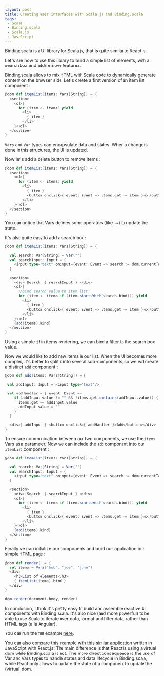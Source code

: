 ```yaml
---
layout: post
title: Creating user interfaces with Scala.js and Binding.scala
tags:
 - Scala
 - Binding.scala
 - Scala.js
 - JavaScript
---
```


Binding.scala is a UI library for Scala.js, that is quite similar to React.js.

Let's see how to use this library to build a simple list of elements, with a search box and add/remove features.

Binding.scala allows to mix HTML with Scala code to dynamically generate content on the browser side. Let's create a first version of an item list component :

```scala
@dom def itemList(items: Vars[String]) = {
  <section>
    <ol>{
      for (item <- items) yield
        <li>
          { item }         
        </li>
    }</ol>
  </section>
}
```

`Vars` and `Var` types can encapsulate data and states. When a change is done in this structures, the UI is updated.

Now let's add a delete button to remove items :

```scala
@dom def itemList(items: Vars[String]) = {
  <section>
    <ol>{
      for (item <- items) yield
        <li>
          { item }         
          <button onclick={ event: Event => items.get -= item }>x</button>
        </li>
    }</ol>
  </section>
}
```

You can notice that Vars defines some operators (like `-=`) to update the state.

It's also quite easy to add a search box :

```scala
@dom def itemList(items: Vars[String]) = {

  val search: Var[String] = Var("")
  val searchInput: Input = {
    <input type="text" oninput={event: Event => search := dom.currentTarget[Input].value}/>
  }

  <section>
    <div> Search: { searchInput } </div>
    <ol>{
      //bind search value to item list
      for (item <- items if (item.startsWith(search.bind))) yield
        <li>
          { item }
          <button onclick={ event: Event => items.get -= item }>x</button>
        </li>
    }</ol>
    {add(items).bind}
  </section>
}
```

Using a simple `if` in items rendering, we can bind a filter to the search box value.

Now we would like to add new items in our list. When the UI becomes more complex, it's better to split it into several sub-components, so we will create a distinct `add` component :

```scala
@dom def add(items: Vars[String]) = {

 val addInput: Input = <input type="text"/>

 val addHandler = { event: Event =>
    if (addInput.value != "" && !items.get.contains(addInput.value)) {
      items.get += addInput.value
      addInput.value = ""
    }
  }

  <div>{ addInput } <button onclick={ addHandler }>Add</button></div>
}
```

To ensure communication between our two components, we use the `items` Vars as a parameter.
Now we can include the `add` component into our `itemList` component :

```scala
@dom def itemList(items: Vars[String]) = {

  val search: Var[String] = Var("")
  val searchInput: Input = {
    <input type="text" oninput={event: Event => search := dom.currentTarget[Input].value}/>
  }

  <section>
    <div> Search: { searchInput } </div>
    <ol>{
      for (item <- items if (item.startsWith(search.bind))) yield
        <li>
          { item }
          <button onclick={ event: Event => items.get -= item }>x</button>
        </li>
    }</ol>
    {add(items).bind}
  </section>
}
```

Finally we can initialize our components and build our application in a simple HTML page :

```scala
@dom def render() = {
  val items = Vars("bob", "joe", "john")
  <div>
    <h3>List of elements</h3>
    { itemList(items).bind }
  </div>
}

dom.render(document.body, render)
```

In conclusion, I think it's pretty easy to build and assemble reactive UI components with Binding.scala. It's also nice (and more powerful) to be able to use Scala to iterate over data, format and filter data, rather than HTML tags (à la Angular).

You can run the full example [here](https://scalafiddle.io/sf/9f4Tp47/1).

You can also compare this example with [this similar application](https://codepen.io/loicd/pen/RKJryq) written in JavaScript with React.js. The main difference is that React is using a virtual dom while Binding.scala is not.
The more direct consequence is the use of Var and Vars types to handle states and data lifecycle in Binding.scala, while React only allows to update the state of a component to update the (virtual) dom.
